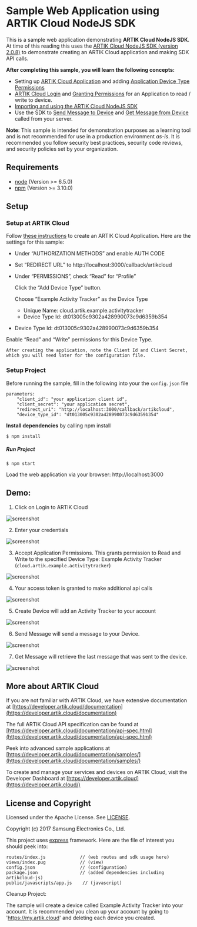 # Sample Web Application using ARTIK Cloud NodeJS SDK 

This is a sample web application demonstrating **ARTIK Cloud NodeJS SDK**.   At time of this reading this uses the [ARTIK Cloud NodeJS SDK (version 2.0.8)](https://github.com/artikcloud/artikcloud-js) to demonstrate creating an ARTIK Cloud application and making SDK API calls.

**After completing this sample, you will learn the following concepts:**

- Setting up <u>ARTIK Cloud Application</u> and adding <u>Application Device Type Permissions</u>
- <u>ARTIK Cloud Login</u> and <u>Granting Permissions</u> for an Application to read / write to device.
- <u>Importing and using the ARTIK Cloud NodeJS SDK</u> 
- Use the SDK to <u>Send Message to Device</u> and <u>Get Message from Device</u> called from your server.

**Note**:  This sample is intended for demonstration purposes as a learning tool and is not recommended for use in a production environment *as-is*.  It is recommended you follow security best practices, security code reviews, and security policies set by your organization.

## Requirements

- [node](https://nodejs.org/en/download/)  (Version >= 6.5.0)
- [npm](https://www.npmjs.com/get-npm) (Version >= 3.10.0)

## Setup

### Setup at ARTIK Cloud

Follow [these instructions](https://developer.artik.cloud/documentation/tools/web-tools.html#creating-an-application) to create an ARTIK Cloud Application.  Here are the settings for this sample: 

-  Under “AUTHORIZATION METHODS” and enable AUTH CODE

- Set “REDIRECT URL” to http://localhost:3000/callback/artikcloud 

- Under “PERMISSIONS”, check “Read” for “Profile”

   Click the “Add Device Type” button. 

   Choose “Example Activity Tracker” as the Device Type

   - Unique Name: cloud.artik.example.activitytracker 
   - Device Type Id:  dt013005c9302a428990073c9d6359b354


-    Device Type Id: dt013005c9302a428990073c9d6359b354

   Enable “Read” and “Write” permissions for this Device Type.

```
After creating the application, note the Client Id and Client Secret, which you will need later for the configuration file.
```

### Setup Project

Before running the sample, fill in the following into your the `config.json` file 

```
parameters:
    "client_id": "your application client id",
    "client_secret": "your application secret",
    "redirect_uri": "http://localhost:3000/callback/artikcloud",
    "device_type_id": "dt013005c9302a428990073c9d6359b354"
```

**Install dependencies** by calling npm install

 ```
$ npm install
 ```

##### Run Project

```
$ npm start
```

Load the web application via your browser:   http://localhost:3000

## Demo:

1. Click on Login to ARTIK Cloud

![screenshot](./screenshots/node_sample_image_1.png)

2. Enter your credentials

![screenshot](./screenshots/node_sample_image_2.png)

3. Accept Application Permissions.  This grants permission to Read and Write to the specified Device Type: Example Activity Tracker (`cloud.artik.example.activitytracker`)

![screenshot](./screenshots/node_sample_image_3.png)

4. Your access token is granted to make additional api calls

![screenshot](./screenshots/node_sample_image_4.png)

5. Create Device will add an Activity Tracker to your account

![screenshot](./screenshots/node_sample_image_5.png)

6. Send Message will send a message to your Device.

![screenshot](./screenshots/node_sample_image_6.png)

7. Get Message will retrieve the last message that was sent to the device.

![screenshot](./screenshots/node_sample_image_7.png)

## More about ARTIK Cloud

If you are not familiar with ARTIK Cloud, we have extensive documentation at [https://developer.artik.cloud/documentation](https://developer.artik.cloud/documentation)

The full ARTIK Cloud API specification can be found at [https://developer.artik.cloud/documentation/api-spec.html](https://developer.artik.cloud/documentation/api-spec.html)

Peek into advanced sample applications at [https://developer.artik.cloud/documentation/samples/](https://developer.artik.cloud/documentation/samples/)

To create and manage your services and devices on ARTIK Cloud, visit the Developer Dashboard at [https://developer.artik.cloud](https://developer.artik.cloud/)

## License and Copyright

Licensed under the Apache License. See [LICENSE](./blob/master/LICENSE).

Copyright (c) 2017 Samsung Electronics Co., Ltd.



This project uses [express](https://expressjs.com/) framework.  Here are the file of interest you should peek into:

```
routes/index.js				// (web routes and sdk usage here)
views/index.pug				// (view)
config.json					// (configuration)
package.json				// (added dependencies including artikcloud-js)
public/javascripts/app.js	 // (javascript)
```


Cleanup Project:

The sample will create a device called Example Activity Tracker <Number> into your account.   It is recommended you clean up your account by going to 'https://my.artik.cloud' and deleting each device you created.


